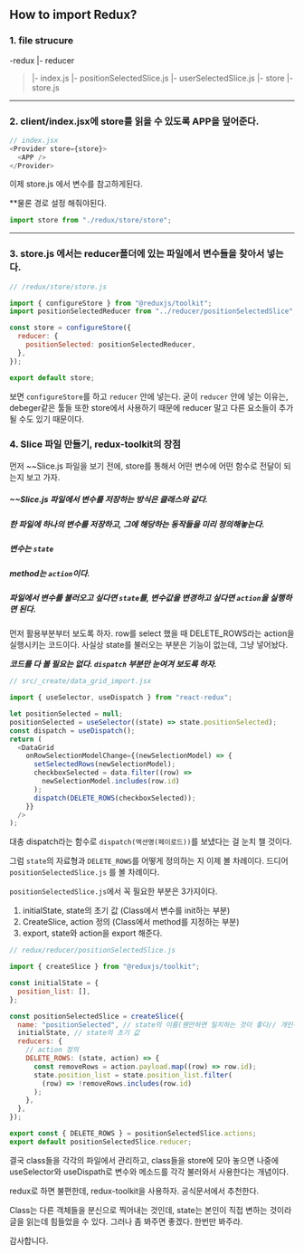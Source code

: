 ## How to import Redux?

### 1. file strucure

-redux
|- reducer

> |- index.js
> |- positionSelectedSlice.js
> |- userSelectedSlice.js
> |- store
> |- store.js

---

### 2. client/index.jsx에 store를 읽을 수 있도록 APP을 덮어준다.

```javascript
// index.jsx
<Provider store={store}>
  <APP />
</Provider>
```

이제 store.js 에서 변수를 참고하게된다.

\*\*물론 경로 설정 해줘야된다.

```javascript
import store from "./redux/store/store";
```

---

### 3. store.js 에서는 reducer폴더에 있는 파일에서 변수들을 찾아서 넣는다.

```javascript
// /redux/store/store.js

import { configureStore } from "@reduxjs/toolkit";
import positionSelectedReducer from "../reducer/positionSelectedSlice";

const store = configureStore({
  reducer: {
    positionSelected: positionSelectedReducer,
  },
});

export default store;
```

보면 `configureStore`를 하고 `reducer` 안에 넣는다. 굳이 `reducer` 안에 넣는 이유는, debeger같은 툴들 또한 store에서 사용하기 때문에 reducer 말고 다른 요소들이 추가될 수도 있기 때문이다.

### 4. Slice 파일 만들기, redux-toolkit의 장점

먼저 ~~Slice.js 파일을 보기 전에, store를 통해서 어떤 변수에 어떤 함수로 전달이 되는지 보고 가자.

##### ~~Slice.js 파일에서 변수를 저장하는 방식은 클래스와 같다.

##### 한 파일에 하나의 변수를 저장하고, 그에 해당하는 동작들을 미리 정의해놓는다.

##### 변수는 `state`

##### method는 `action`이다.

##### 파일에서 변수를 불러오고 싶다면 `state`를, 변수값을 변경하고 싶다면 `action`을 실행하면 된다.

먼저 활용부분부터 보도록 하자. row를 select 했을 때 DELETE_ROWS라는 action을 실행시키는 코드이다. 사실상 state를 불러오는 부분은 기능이 없는데, 그냥 넣어놨다.

**_코드를 다 볼 필요는 없다. `dispatch` 부분만 눈여겨 보도록 하자._**

```javascript
// src/_create/data_grid_import.jsx

import { useSelector, useDispatch } from "react-redux";

let positionSelected = null;
positionSelected = useSelector((state) => state.positionSelected);
const dispatch = useDispatch();
return (
  <DataGrid
    onRowSelectionModelChange={(newSelectionModel) => {
      setSelectedRows(newSelectionModel);
      checkboxSelected = data.filter((row) =>
        newSelectionModel.includes(row.id)
      );
      dispatch(DELETE_ROWS(checkboxSelected));
    }}
  />
);
```

대충 dispatch라는 함수로 `dispatch(액션명(페이로드))`를 보냈다는 걸 눈치 챌 것이다.

그럼 `state`의 자료형과 `DELETE_ROWS`를 어떻게 정의하는 지 이제 볼 차례이다.
드디어 `positionSelectedSlice.js` 를 볼 차례이다.

`positionSelectedSlice.js`에서 꼭 필요한 부분은 3가지이다.

1. initialState, state의 초기 값 (Class에서 변수를 init하는 부분)
2. CreateSlice, action 정의 (Class에서 method를 지정하는 부분)
3. export, state와 action을 export 해준다.

```javascript
// redux/reducer/positionSelectedSlice.js

import { createSlice } from "@reduxjs/toolkit";

const initialState = {
  position_list: [],
};

const positionSelectedSlice = createSlice({
  name: "positionSelected", // state의 이름(웬만하면 일치하는 것이 좋다// 개인생각)
  initialState, // state의 초기 값
  reducers: {
    // action 정의
    DELETE_ROWS: (state, action) => {
      const removeRows = action.payload.map((row) => row.id);
      state.position_list = state.position_list.filter(
        (row) => !removeRows.includes(row.id)
      );
    },
  },
});

export const { DELETE_ROWS } = positionSelectedSlice.actions;
export default positionSelectedSlice.reducer;
```

결국 class들을 각각의 파일에서 관리하고, class들을 store에 모아 놓으면 나중에 useSelector와 useDispath로 변수와 메소드를 각각 불러와서 사용한다는 개념이다.

redux로 하면 불편한데, redux-toolkit을 사용하자. 공식문서에서 추천한다.

Class는 다른 객체들을 분신으로 찍어내는 것인데, state는 본인이 직접 변하는 것이라 글을 읽는데 힘들었을 수 있다. 그러나 좀 봐주면 좋겠다. 한번만 봐주라.

감사합니다.
